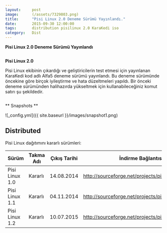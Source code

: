 ```yaml
---
layout:     post
image:      (/assets/7329803.png)
title:      "Pisi Linux 2.0 Deneme Sürümü Yayınlandı."
date:       2015-09-30 12:00:00
tags:       distribution pisilinux 2.0 KaraKedi iso
category:   Dist
---
```


**Pisi Linux 2.0 Deneme Sürümü Yayınlandı**

```8 Ağustos 2015 - Türkiye
```



**Pisi Linux 2.0**

Pisi Linux ekibinin çıkardığı ve geliştiricilerin test etmesi için yayınlanan KaraKedi kod adlı Alfa5 deneme sürümü yayınlandı. Bu deneme sürümünde öncekine göre birçok iyileştirme ve hata düzeltmeleri yapıldı. Bir önceki deneme sürümünden halihazırda yükseltmek için kullanabileceğiniz komut satırı şu şekildedir.

```sudo pisi up -dvsy
```


** Snapshots **

![_config.yml]({{ site.baseurl }}/images/snapshot1.png)

## Distributed

Pisi Linux dağıtımını kararlı sürümleri:

|      Sürüm         | Takma Adı    | Çıkış Tarihi | İndirme Bağlantısı                                   |
|--------------------|--------------|--------------|------------------------------------------------------|
| Pisi Linux 1.0     |  Kararlı     | 14.08.2014   | http://sourceforge.net/projects/pisilinux/files/1.0/ |
| Pisi Linux 1.1     |  Kararlı     | 04.11.2014   | http://sourceforge.net/projects/pisilinux/files/1.1/ |
| Pisi Linux 1.2     |  Kararlı     | 10.07.2015   | http://sourceforge.net/projects/pisilinux/files/1.2/ |

